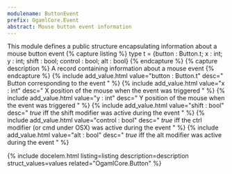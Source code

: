 ```yaml
---
modulename: ButtonEvent 
prefix: OgamlCore.Event
abstract: Mouse button event information 
---
```



This module defines a public structure encapsulating information
 about a mouse button event 
{% capture listing %}
type t = {button : Button.t; x : int; y : int; shift : bool; control : bool; alt : bool}
{% endcapture %}
{% capture description %}
A record containing information about a mouse event 
{% endcapture %}
{% include add_value.html value="button : Button.t" desc=" Button corresponding to the event " %}
{% include add_value.html value="x : int" desc=" X position of the mouse when the event was triggered " %}
{% include add_value.html value="y : int" desc=" Y position of the mouse when the event was triggered " %}
{% include add_value.html value="shift : bool" desc=" $true$ iff the shift modifier was active during the event " %}
{% include add_value.html value="control : bool" desc=" $true$ iff the ctrl modifier (or cmd under OSX) was active during the event " %}
{% include add_value.html value="alt : bool" desc=" $true$ iff the alt modifier was active during the event " %}

{% include docelem.html listing=listing description=description struct_values=values related="OgamlCore.Button" %}

